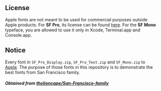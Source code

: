 ## License
Apple fonts are not meant to be used for commercial purposes outside Apple products. For **SF Pro**, its license can be found [here](https://github.com/windyboy1704/SFPro-JP/blob/master/license.md).
For the **SF Mono** typeface, you are allowed to use it only in Xcode, Terminal.app and Console.app.

## Notice
Every font in `SF_Pro_Display.zip`, `SF_Pro_Text.zip` and `SF_Mono.zip` to [Apple](https://www.apple.com). The purpose of those fonts in this repository is to demonstrate the best fonts from San Francisco family.

##### Obtained from [thelioncape/San-Francisco-family](https://github.com/thelioncape/San-Francisco-family/)